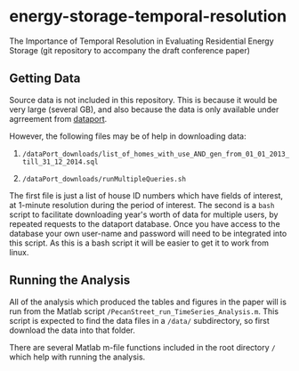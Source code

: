 # energy-storage-temporal-resolution
The Importance of Temporal Resolution in Evaluating Residential Energy Storage
(git repository to accompany the draft conference paper)

## Getting Data
Source data is not included in this repository. This is because it would be very large (several GB), and also because the data is only available under agrreement from [dataport](http://dataport.pecanstreet.org/).


However, the following files may be of help in downloading data:

1) `/dataPort_downloads/list_of_homes_with_use_AND_gen_from_01_01_2013_till_31_12_2014.sql`

2) `/dataPort_downloads/runMultipleQueries.sh`


The first file is just a list of house ID numbers which have fields of interest, at 1-minute resolution during the period of interest. The second is a `bash` script to facilitate downloading year's worth of data for multiple users, by repeated requests to the dataport database. Once you have access to the database your own user-name and password will need to be integrated into this script. As this is a bash script it will be easier to get it to work from linux.


## Running the Analysis
All of the analysis which produced the tables and figures in the paper will is run from the Matlab script `/PecanStreet_run_TimeSeries_Analysis.m`. This script is expected to find the data files in a `/data/` subdirectory, so first download the data into that folder.


There are several Matlab m-file functions included in the root directory `/` which help with running the analysis.
